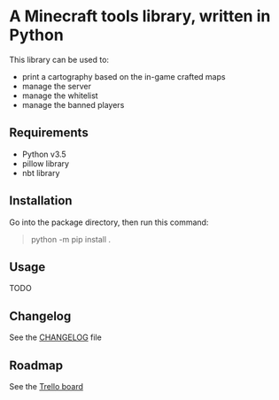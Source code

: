 # A Minecraft tools library, written in Python

This library can be used to:
 - print a cartography based on the in-game crafted maps
 - manage the server
 - manage the whitelist
 - manage the banned players

## Requirements

 - Python v3.5
 - pillow library
 - nbt library

## Installation

Go into the package directory, then run this command:
> python -m pip install .

## Usage

TODO

## Changelog

See the [CHANGELOG](CHANGELOG.md) file

## Roadmap

See the [Trello board](https://trello.com/b/wfme7mdc/minecraft-tools-scripts)
